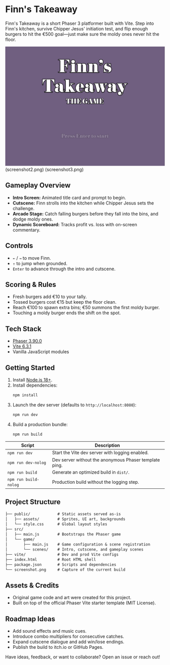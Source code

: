 # Finn's Takeaway

Finn's Takeaway is a short Phaser 3 platformer built with Vite. Step into Finn's kitchen, survive Chipper Jesus' initiation test, and flip enough burgers to hit the €500 goal—just make sure the moldy ones never hit the floor.

![Finn's Takeaway screenshot](screenshot1.png)
(screenshot2.png)
(screenshot3.png)

## Gameplay Overview
- **Intro Screen:** Animated title card and prompt to begin.
- **Cutscene:** Finn strolls into the kitchen while Chipper Jesus sets the challenge.
- **Arcade Stage:** Catch falling burgers before they fall into the bins, and dodge moldy ones.
- **Dynamic Scoreboard:** Tracks profit vs. loss with on-screen commentary.

## Controls
- `←` / `→` to move Finn.
- `↑` to jump when grounded.
- `Enter` to advance through the intro and cutscene.

## Scoring & Rules
- Fresh burgers add €10 to your tally.
- Tossed burgers cost €15 but keep the floor clean.
- Reach €100 to spawn extra bins; €50 summons the first moldy burger.
- Touching a moldy burger ends the shift on the spot.

## Tech Stack
- [Phaser 3.90.0](https://github.com/phaserjs/phaser)
- [Vite 6.3.1](https://github.com/vitejs/vite)
- Vanilla JavaScript modules

## Getting Started
1. Install [Node.js 18+](https://nodejs.org/).
2. Install dependencies:
   ```bash
   npm install
   ```
3. Launch the dev server (defaults to `http://localhost:8080`):
   ```bash
   npm run dev
   ```
4. Build a production bundle:
   ```bash
   npm run build
   ```

| Script | Description |
| --- | --- |
| `npm run dev` | Start the Vite dev server with logging enabled. |
| `npm run dev-nolog` | Dev server without the anonymous Phaser template ping. |
| `npm run build` | Generate an optimized build in `dist/`. |
| `npm run build-nolog` | Production build without the logging step. |

## Project Structure
```
├── public/            # Static assets served as-is
│   ├── assets/        # Sprites, UI art, backgrounds
│   └── style.css      # Global layout styles
├── src/
│   ├── main.js        # Bootstraps the Phaser game
│   └── game/
│       ├── main.js    # Game configuration & scene registration
│       └── scenes/    # Intro, cutscene, and gameplay scenes
├── vite/              # Dev and prod Vite configs
├── index.html         # Root HTML shell
├── package.json       # Scripts and dependencies
└── screenshot.png     # Capture of the current build
```

## Assets & Credits
- Original game code and art were created for this project.
- Built on top of the official Phaser Vite starter template (MIT License).

## Roadmap Ideas
- Add sound effects and music cues.
- Introduce combo multipliers for consecutive catches.
- Expand cutscene dialogue and add win/lose endings.
- Publish the build to itch.io or GitHub Pages.

Have ideas, feedback, or want to collaborate? Open an issue or reach out!

